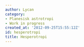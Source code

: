 ```yaml
---
author: Lycan
category:
- Planesisk astrotropi
- Work in progress
created_at: '2012-09-25T15:55:12Z'
id: hesperotropi
title: Hesperotropi
---
```

